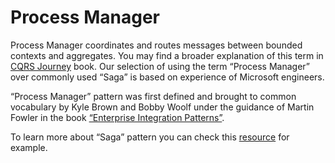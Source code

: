 # Process Manager

Process Manager coordinates and routes messages between bounded contexts and aggregates. You may find a broader explanation of this term  in [CQRS Journey](https://msdn.microsoft.com/en-us/library/jj591569.aspx) book.  Our selection of using the term “Process Manager” over commonly used “Saga” is based on experience of Microsoft engineers. 

“Process Manager” pattern was first defined and brought to common vocabulary by Kyle Brown and Bobby Woolf under the guidance of Martin Fowler in the book [“Enterprise Integration Patterns”](http://www.enterpriseintegrationpatterns.com/patterns/messaging/ProcessManager.html).
 
To learn more about “Saga” pattern you can check this [resource](http://kellabyte.com/2012/05/30/clarifying-the-saga-pattern/) for example. 
